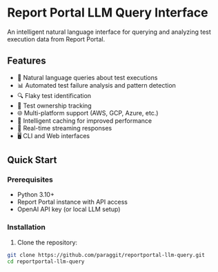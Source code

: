 # Report Portal LLM Query Interface

An intelligent natural language interface for querying and analyzing test execution data from Report Portal.

## Features

- 🤖 Natural language queries about test executions
- 📊 Automated test failure analysis and pattern detection
- 🔍 Flaky test identification
- 👥 Test ownership tracking
- 🌐 Multi-platform support (AWS, GCP, Azure, etc.)
- 💾 Intelligent caching for improved performance
- 🔄 Real-time streaming responses
- 🖥️ CLI and Web interfaces

## Quick Start

### Prerequisites

- Python 3.10+
- Report Portal instance with API access
- OpenAI API key (or local LLM setup)

### Installation

1. Clone the repository:
```bash
git clone https://github.com/paraggit/reportportal-llm-query.git
cd reportportal-llm-query
